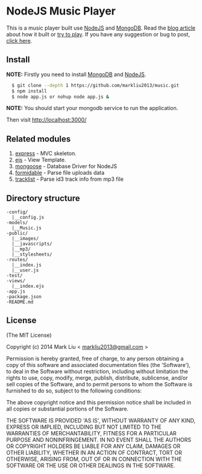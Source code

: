 # NodeJS Music Player

This is a music player built use [NodeJS](http://nodejs.org/) and [MongoDB](http://mongodb.org/).
Read the [blog article](http://www.markliublog.com/) about how it built or [try to play](http://www.markliublog.com:3000).
If you have any suggestion or bug to post, [click here](https://github.com/markliu2013/music/issues/new).

## Install

**NOTE:** Firstly you need to install [MongoDB](http://www.markliublog.com/installing-mongodb-on-linux.html) and [NodeJS](https://github.com/joyent/node/wiki/installation).

```sh
  $ git clone --depth 1 https://github.com/markliu2013/music.git
  $ npm install
  $ node app.js or nohup node app.js &
```

**NOTE:** You should start your mongodb service to run the application.

Then visit [http://localhost:3000/](http://localhost:3000/)

## Related modules

1. [express](http://expressjs.com/) - MVC skeleton.
2. [ejs](http://embeddedjs.com/) - View Template.
3. [mongoose](http://mongoosejs.com/) - Database Driver for NodeJS
4. [formidable](https://www.npmjs.org/package/formidable) - Parse file uploads data
5. [tracklist](https://www.npmjs.org/package/tracklist) - Parse id3 track info from mp3 file

## Directory structure
```
-config/
  |__config.js
-models/
  |__Music.js
-public/
  |__images/
  |__javascripts/
  |__mp3/
  |__stylesheets/
-routes/
  |__index.js
  |__user.js
-test/
-views/
  |__index.ejs
-app.js
-package.json
-README.md
```

## License
(The MIT License)

Copyright (c) 2014 Mark Liu < [markliu2013@gmail.com](mailto:markliu2013@gmail.com) >

Permission is hereby granted, free of charge, to any person obtaining a copy of this software and associated documentation files (the 'Software'), to deal in the Software without restriction, including without limitation the rights to use, copy, modify, merge, publish, distribute, sublicense, and/or sell copies of the Software, and to permit persons to whom the Software is furnished to do so, subject to the following conditions:

The above copyright notice and this permission notice shall be included in all copies or substantial portions of the Software.

THE SOFTWARE IS PROVIDED 'AS IS', WITHOUT WARRANTY OF ANY KIND, EXPRESS OR IMPLIED, INCLUDING BUT NOT LIMITED TO THE WARRANTIES OF MERCHANTABILITY, FITNESS FOR A PARTICULAR PURPOSE AND NONINFRINGEMENT. IN NO EVENT SHALL THE AUTHORS OR COPYRIGHT HOLDERS BE LIABLE FOR ANY CLAIM, DAMAGES OR OTHER LIABILITY, WHETHER IN AN ACTION OF CONTRACT, TORT OR OTHERWISE, ARISING FROM, OUT OF OR IN CONNECTION WITH THE SOFTWARE OR THE USE OR OTHER DEALINGS IN THE SOFTWARE.
